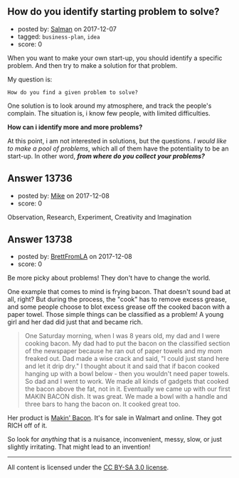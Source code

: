 ## How do you identify starting problem to solve?

- posted by: [Salman](https://stackexchange.com/users/2211885/salman) on 2017-12-07
- tagged: `business-plan`, `idea`
- score: 0

<p>When you want to make your own start-up, you should identify a specific problem. And then try to make a solution for that problem.</p>

<p>My question is:</p>

<pre><code>How do you find a given problem to solve?
</code></pre>

<p>One solution is to look around my atmosphere, and track the people's complain. The situation is, i know few people, with limited difficulties. </p>

<p><strong>How can i identify more and more problems?</strong></p>

<p>At this point, i am not interested in solutions, but the questions. <em>I would like to make a pool of problems</em>, which all of them have the potentiality to be an start-up. In other word, <strong><em>from where do you collect your problems?</em></strong></p>



## Answer 13736

- posted by: [Mike](https://stackexchange.com/users/4546119/mike) on 2017-12-08
- score: 0

<p>Observation, Research, Experiment, Creativity and Imagination</p>



## Answer 13738

- posted by: [BrettFromLA](https://stackexchange.com/users/2813127/brettfromla) on 2017-12-08
- score: 0

<p>Be more picky about problems! They don't have to change the world.</p>

<p>One example that comes to mind is frying bacon. That doesn't sound bad at all, right? But during the process, the "cook" has to remove excess grease, and some people choose to blot excess grease off the cooked bacon with a paper towel. Those simple things can be classified as a problem! A young girl and her dad did just that and became rich.</p>

<blockquote>
  <p>One Saturday morning, when I was 8 years old, my dad and I were cooking bacon. My dad had to put the bacon on the classified section of the newspaper because he ran out of paper towels and my mom freaked out. Dad made a wise crack and said, "I could just stand here and let it drip dry." I thought about it and said that if bacon cooked hanging up with a bowl below - then you wouldn't need paper towels.  So dad and I went to work. We made all kinds of gadgets that cooked the bacon above the fat, not in it. Eventually we came up with our first MAKIN BACON dish. It was great. We made a bowl with a handle and three bars to hang the bacon on. It cooked great too.</p>
</blockquote>

<p>Her product is <a href="https://www.makinbacon.com/index.php" rel="nofollow noreferrer">Makin' Bacon</a>. It's for sale in Walmart and online. They got RICH off of it.</p>

<p>So look for <em>anything</em> that is a nuisance, inconvenient, messy, slow, or just slightly irritating. That might lead to an invention!</p>




---

All content is licensed under the [CC BY-SA 3.0 license](https://creativecommons.org/licenses/by-sa/3.0/).
